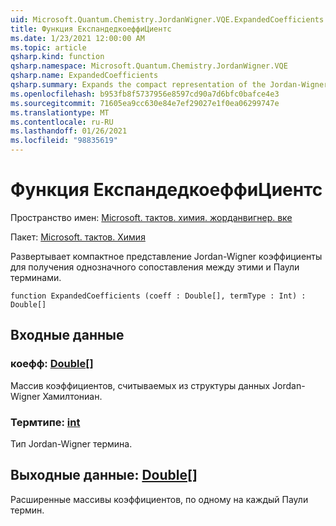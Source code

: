 ```yaml
---
uid: Microsoft.Quantum.Chemistry.JordanWigner.VQE.ExpandedCoefficients
title: Функция ЕкспандедкоеффиЦиентс
ms.date: 1/23/2021 12:00:00 AM
ms.topic: article
qsharp.kind: function
qsharp.namespace: Microsoft.Quantum.Chemistry.JordanWigner.VQE
qsharp.name: ExpandedCoefficients
qsharp.summary: Expands the compact representation of the Jordan-Wigner coefficients in order to obtain a one-to-one mapping between these and Pauli terms.
ms.openlocfilehash: b953fb8f5737956e8597cd90a7d6bfc0bafce4e3
ms.sourcegitcommit: 71605ea9cc630e84e7ef29027e1f0ea06299747e
ms.translationtype: MT
ms.contentlocale: ru-RU
ms.lasthandoff: 01/26/2021
ms.locfileid: "98835619"
---
```

# <a name="expandedcoefficients-function"></a>Функция ЕкспандедкоеффиЦиентс

Пространство имен: [Microsoft. тактов. химия. жорданвигнер. вке](xref:Microsoft.Quantum.Chemistry.JordanWigner.VQE)

Пакет: [Microsoft. тактов. Химия](https://nuget.org/packages/Microsoft.Quantum.Chemistry)


Развертывает компактное представление Jordan-Wigner коэффициенты для получения однозначного сопоставления между этими и Паули терминами.

```qsharp
function ExpandedCoefficients (coeff : Double[], termType : Int) : Double[]
```


## <a name="input"></a>Входные данные

### <a name="coeff--double"></a>коефф: [Double](xref:microsoft.quantum.lang-ref.double)[]

Массив коэффициентов, считываемых из структуры данных Jordan-Wigner Хамилтониан.


### <a name="termtype--int"></a>Термтипе: [int](xref:microsoft.quantum.lang-ref.int)

Тип Jordan-Wigner термина.



## <a name="output--double"></a>Выходные данные: [Double](xref:microsoft.quantum.lang-ref.double)[]

Расширенные массивы коэффициентов, по одному на каждый Паули термин.